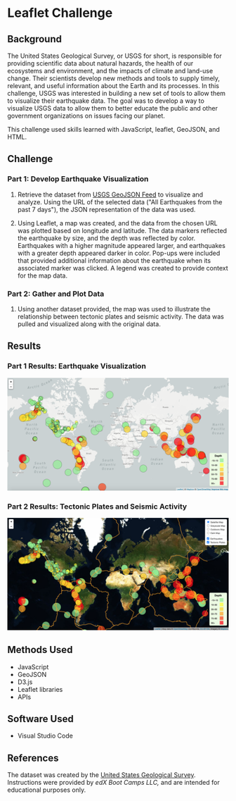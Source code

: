 # Leaflet Challenge

## Background
The United States Geological Survey, or USGS for short, is responsible for providing scientific data about natural hazards, the health of our ecosystems and environment, and the impacts of climate and land-use change. Their scientists develop new methods and tools to supply timely, relevant, and useful information about the Earth and its processes. In this challenge, USGS was interested in building a new set of tools to allow them to visualize their earthquake data. The goal was to develop a way to visualize USGS data to allow them to better educate the public and other government organizations on issues facing our planet.  

This challenge used skills learned with JavaScript, leaflet, GeoJSON, and HTML.  

## Challenge 
### Part 1: Develop Earthquake Visualization 
1. Retrieve the dataset from [USGS GeoJSON Feed](https://earthquake.usgs.gov/earthquakes/feed/v1.0/geojson.php) to visualize and analyze. Using the URL of the selected data ("All Earthquakes from the past 7 days"), the JSON representation of the data was used.

2. Using Leaflet, a map was created, and the data from the chosen URL was plotted based on longitude and latitude. The data markers reflected the earthquake by size, and the depth was reflected by color. Earthquakes with a higher magnitude appeared larger, and earthquakes with a greater depth appeared darker in color. Pop-ups were included that provided additional information about the earthquake when its associated marker was clicked. A legend was created to provide context for the map data. 

### Part 2: Gather and Plot Data 
1. Using another dataset provided, the map was used to illustrate the relationship between tectonic plates and seismic activity. The data was pulled and visualized along with the original data. 

## Results 
### Part 1 Results: Earthquake Visualization 
![alt text](https://github.com/maddieemihle/leaflet-challenge/blob/main/Images/Level-1.png?raw=true) 

### Part 2 Results: Tectonic Plates and Seismic Activity 
![alt text](https://github.com/maddieemihle/leaflet-challenge/blob/main/Images/Level-2.png?raw=true) 

## Methods Used
* JavaScript
* GeoJSON 
* D3.js 
* Leaflet libraries 
* APIs 

## Software Used
* Visual Studio Code

## References 
The dataset was created by the [United States Geological Survey](https://earthquake.usgs.gov/earthquakes/feed/v1.0/geojson.php). Instructions were provided by _edX Boot Camps LLC,_ and are intended for educational purposes only. 